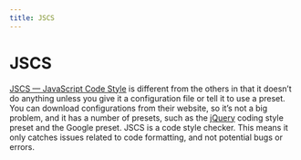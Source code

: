 ```yaml
---
title: JSCS
---
```


# JSCS

[JSCS — JavaScript Code Style](http://jscs.info/) is different from the others in that it doesn’t do anything unless you give it a configuration file or tell it to use a preset. You can download configurations from their website, so it’s not a big problem, and it has a number of presets, such as the [jQuery](/_glossary/JQUERY.md) coding style preset and the Google preset. JSCS is a code style checker. This means it only catches issues related to code formatting, and not potential bugs or errors.
